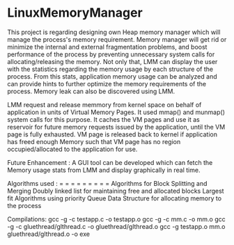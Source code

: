 # LinuxMemoryManager
This project is regarding designing own Heap memory manager which will manage the process's memory requirement. Memory manager will get rid or minimize the internal and external fragmentation problems, and boost performance of the process by preventing unnecessary system calls for allocating/releasing the memory. Not only that, LMM can display the user with the statistics regarding the memory usage by each structure of the process. From this stats, application memory usage can be analyzed and can provide hints to further optimize the memory requirements of the process. Memory leak can also be discovered using LMM.

LMM request and release memmory from kernel space on behalf of application in units of Virtual Memory Pages. It used mmap() and munmap() system calls for this purpose. It caches the VM pages and use it as reservoir for future memory requests issued by the application, until the VM page is fully exhausted. VM page is released back to kernel if application has freed enough Memory such that VM page has no region occupied/allocated to the application for use.


Future Enhancement : 
A GUI tool can be developed which can fetch the Memory usage stats from LMM and display graphically in real time.


Algorithms used :
= = = = = = = = = 
Algorithms for Block Splitting and Merging
Doubly linked list for maintaining free and allocated blocks
Largest fit Algorithms using priority Queue Data Structure for allocating memory to the process


Compilations:
gcc -g -c testapp.c -o testapp.o
gcc -g -c mm.c -o mm.o
gcc -g -c gluethread/glthread.c -o gluethread/glthread.o
gcc -g testapp.o mm.o gluethread/glthread.o -o exe

